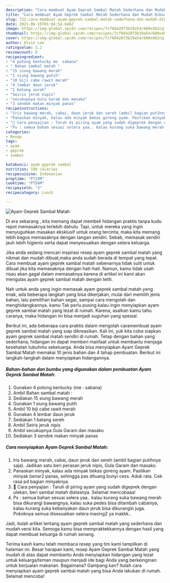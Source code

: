 ```yaml
---
description: "Cara membuat Ayam Geprek Sambal Matah Sederhana dan Mudah Dibuat"
title: "Cara membuat Ayam Geprek Sambal Matah Sederhana dan Mudah Dibuat"
slug: 722-cara-membuat-ayam-geprek-sambal-matah-sederhana-dan-mudah-dibuat
date: 2021-06-15T01:04:54.646Z
image: https://img-global.cpcdn.com/recipes/7cf66428f3b19a54/680x482cq70/ayam-geprek-sambal-matah-foto-resep-utama.jpg
thumbnail: https://img-global.cpcdn.com/recipes/7cf66428f3b19a54/680x482cq70/ayam-geprek-sambal-matah-foto-resep-utama.jpg
cover: https://img-global.cpcdn.com/recipes/7cf66428f3b19a54/680x482cq70/ayam-geprek-sambal-matah-foto-resep-utama.jpg
author: Alvin Lee
ratingvalue: 3.2
reviewcount: 8
recipeingredient:
- "4 potong kentucky me  sabana"
- " Bahan sambal matah "
- "15 siung bawang merah"
- "1 siung bawang putih"
- "10 biji cabe rawit merah"
- "4 lembar daun jeruk"
- "1 batang sereh"
- "Seiris jeruk nipis"
- "secukupnya Gula Garam dan masako"
- "3 sendok makan minyak panas"
recipeinstructions:
- "Iris bawang merah, cabai, daun jeruk dan sereh (ambil bagian putihnya saja). Jadikan satu beri perasan jeruk nipis, Gula Garam dan masako."
- "Panaskan minyak, kalau ada minyak bekas goreng ayam. Pastikan minyak benar2 panas, sehingga pas dituang bunyi cess. Aduk rata. Cek rasa pd bagian minyaknya."
- "🍛 Cara penyajian : Taruh di piring ayam yang sudah digeprek dengan ulekan, beri sambal matah diatasnya. Selamat mencobaaa!"
- "Ps : semua bahan sesuai selera yaa.. kalau kurang suka bawang merah bisa dikurangi bawangnya, kalau suka pedes bisa ditambah cabainya, kalau kurang suka kebanyakan daun jeruk bisa dikurangin juga. Pokoknya semua disesuaikan selera masing2 ya makkk.."
categories:
- Resep
tags:
- ayam
- geprek
- sambal

katakunci: ayam geprek sambal 
nutrition: 199 calories
recipecuisine: Indonesian
preptime: "PT33M"
cooktime: "PT56M"
recipeyield: "3"
recipecategory: Lunch

---
```



![Ayam Geprek Sambal Matah](https://img-global.cpcdn.com/recipes/7cf66428f3b19a54/680x482cq70/ayam-geprek-sambal-matah-foto-resep-utama.jpg)

Di era  sekarang , kita memang dapat membeli hidangan praktis tanpa kudu repot memasaknya terlebih dahulu. Tapi, untuk mereka yang ingin menyuguhkan masakan eksklusif untuk orang tercinta, maka kita memang lebih bagus memasaknya dengan tangan sendiri. Sebab, memasak sendiri jauh lebih higienis serta dapat menyesuaikan dengan selera keluarga.

Jika anda sedang mencari inspirasi resep ayam geprek sambal matah yang nikmat dan mudah dibuat,maka anda sudah berada di tempat yang tepat. Cara membuat ayam geprek sambal matah  sebenarnya tidak sulit untuk dibuat jika kita memasaknya dengan hati-hati. Namun, kamu tidak usah risau akan gagal dalam memasaknya 
karena di artikel ini kami akan mengulas ayam geprek sambal matah dengan teliti.  



Nah untuk anda yang ingin memasak ayam geprek sambal matah yang enak, ada beberapa langkah yang bisa dikerjakan, mulai dari memilih jenis bahan, lalu pemilihan bahan segar, sampai cara mengolah dan menghidangkannya. kamu Tak perlu pusing kalau ingin menyiapkan ayam geprek sambal matah yang lezat di rumah. Karena, asalkan kamu  tahu caranya, maka hidangan ini bisa menjadi suguhan yang spesial.

Berikut ini, ada beberapa cara praktis  dalam mengolah caramembuat ayam geprek sambal matah yang siap dikreasikan. Kali ini, yuk kita coba siapkan ayam geprek sambal matah sendiri di rumah. Tetap dengan bahan yang sederhana, hidangan ini dapat memberi manfaat untuk membantu menjaga kesehatan tubuhmu sekeluarga. Anda bisa menyiapkan Ayam Geprek Sambal Matah memakai 10 jenis bahan dan 4 tahap pembuatan. Berikut ini langkah-langkah dalam menyiapkan hidangannya.

<!--inarticleads1-->

##### Bahan-bahan dan bumbu yang digunakan dalam pembuatan Ayam Geprek Sambal Matah:

1. Gunakan 4 potong kentucky (me : sabana)
1. Ambil  Bahan sambal matah :
1. Sediakan 15 siung bawang merah
1. Gunakan 1 siung bawang putih
1. Ambil 10 biji cabe rawit merah
1. Gunakan 4 lembar daun jeruk
1. Sediakan 1 batang sereh
1. Ambil Seiris jeruk nipis
1. Ambil secukupnya Gula Garam dan masako
1. Sediakan 3 sendok makan minyak panas




<!--inarticleads2-->

##### Cara menyiapkan Ayam Geprek Sambal Matah:

1. Iris bawang merah, cabai, daun jeruk dan sereh (ambil bagian putihnya saja). Jadikan satu beri perasan jeruk nipis, Gula Garam dan masako.
1. Panaskan minyak, kalau ada minyak bekas goreng ayam. Pastikan minyak benar2 panas, sehingga pas dituang bunyi cess. Aduk rata. Cek rasa pd bagian minyaknya.
1. 🍛 Cara penyajian : Taruh di piring ayam yang sudah digeprek dengan ulekan, beri sambal matah diatasnya. Selamat mencobaaa!
1. Ps : semua bahan sesuai selera yaa.. kalau kurang suka bawang merah bisa dikurangi bawangnya, kalau suka pedes bisa ditambah cabainya, kalau kurang suka kebanyakan daun jeruk bisa dikurangin juga. Pokoknya semua disesuaikan selera masing2 ya makkk..




Jadi, itulah artikel tentang  ayam geprek sambal matah  yang sederhana dan mudah versi kita. Semoga kamu bisa mempraktekkannya dengan hasil yang dapat membuat keluarga di rumah senang. 

Terima kasih kamu telah membaca resep yang tim kami tampilkan di halaman ini. Besar harapan kami, resep  Ayam Geprek Sambal Matah yang mudah di atas dapat membantu Anda menyiapkan hidangan yang lezat untuk keluarga/teman maupun menjadi ide bagi Anda yang berkeinginan untuk berjualan makanan. Bagaimana? Gampang kan? Itulah cara menyiapkan ayam geprek sambal matah yang bisa Anda lakukan di rumah. Selamat mencoba!

